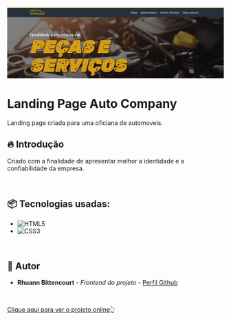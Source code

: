 <p align="center">
    <img width="700" src="assets/images/autocompani.png" alt="">
</p>

# Landing Page Auto Company

Landing page criada para uma oficiana de automoveis. 

## 🔥 Introdução

Criado com a finalidade de apresentar melhor a identidade e a confiabilidade da empresa.

<br>

## 📦 Tecnologias usadas:

* ![HTML5](https://img.shields.io/badge/html5-%23E34F26.svg?style=for-the-badge&logo=html5&logoColor=white)
* ![CSS3](https://img.shields.io/badge/css3-%231572B6.svg?style=for-the-badge&logo=css3&logoColor=white)
<br>


## 👷 Autor

* **Rhuann Bittencourt** - *Frontend do projeto* - [Perfil Github](https://github.com/rhuanbittencourt)

<br>

 [Clique aqui para ver o projeto online](https://rhuanbittencourt.github.io/autocenter2/)👆
